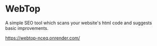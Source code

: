 # WebTop
A simple SEO tool which scans your website's html code and suggests basic improvements.

https://webtop-nceq.onrender.com/
